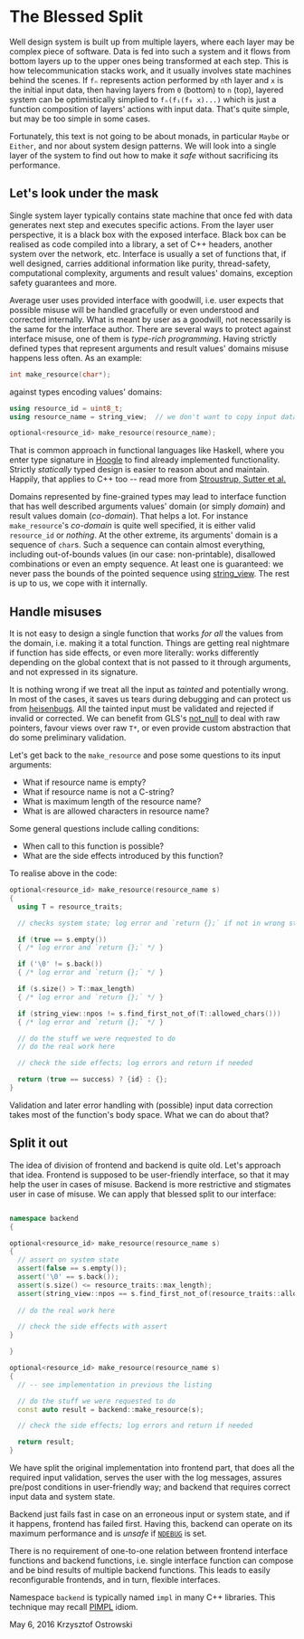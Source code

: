 
# The Blessed Split

Well design system is built up from multiple layers, where each layer may be complex piece of software. Data is fed into such a system and it flows from bottom layers up to the upper ones being transformed at each step. This is how telecommunication stacks work, and it usually involves state machines behind the scenes. If `fₙ` represents action performed by `n`th layer and `x` is the initial input data, then having layers from `0` (bottom) to `n` (top), layered system can be optimistically simplied to `fₙ(f₁(f₀ x)...)` which is just a function composition of layers' actions with input data. That's quite simple, but may be too simple in some cases.

Fortunately, this text is not going to be about monads, in particular `Maybe` or `Either`, and nor about system design patterns. We will look into a single layer of the system to find out how to make it _safe_ without sacrificing its performance.

## Let's look under the mask

Single system layer typically contains state machine that once fed with data generates next step and executes specific actions. From the layer user perspective, it is a black box with the exposed interface. Black box can be realised as code compiled into a library, a set of C++ headers, another system over the network, etc. Interface is usually a set of functions that, if well designed, carries additional information like purity, thread-safety, computational complexity, arguments and result values' domains, exception safety guarantees and more.

Average user uses provided interface with goodwill, i.e. user expects that possible misuse will be handled gracefully or even understood and corrected internally. What is meant by user as a goodwill, not necessarily is the same for the interface author. There are several ways to protect against interface misuse, one of them is _type-rich programming_. Having strictly defined types that represent arguments and result values' domains misuse happens less often. As an example:

```c++
int make_resource(char*);
```

against types encoding values' domains:

```c++
using resource_id = uint8_t;
using resource_name = string_view;  // we don't want to copy input data

optional<resource_id> make_resource(resource_name);
```

That is common approach in functional languages like Haskell, where you enter type signature in [Hoogle](https://www.haskell.org/hoogle/) to find already implemented functionality. Strictly _statically_ typed design is easier to reason about and maintain. Happily, that applies to C++ too -- read more from [Stroustrup, Sutter et al.](https://github.com/isocpp/CppCoreGuidelines/blob/master/CppCoreGuidelines.md#in0-dont-panic)

Domains represented by fine-grained types may lead to interface function that has well described arguments values' domain (or simply _domain_) and result values domain (_co-domain_). That helps a lot. For instance `make_resource`'s _co-domain_ is quite well specified, it is either valid `resource_id` or _nothing_. At the other extreme, its arguments' domain is a sequence of `char`s. Such a sequence can contain almost everything, including out-of-bounds values (in our case: non-printable), disallowed combinations or even an empty sequence. At least one is guaranteed: we never pass the bounds of the pointed sequence using [string_view](http://en.cppreference.com/w/cpp/experimental/basic_string_view). The rest is up to us, we cope with it internally.

## Handle misuses

It is not easy to design a single function that works _for all_ the values from the domain, i.e. making it a total function. Things are getting real nightmare if function has side effects, or even more literally: works differently depending on the global context that is not passed to it through arguments, and not expressed in its signature.

It is nothing wrong if we treat all the input as _tainted_ and potentially wrong. In most of the cases, it saves us tears during debugging and can protect us from [heisenbugs](https://en.wikipedia.org/wiki/Heisenbug). All the tainted input must be validated and rejected if invalid or corrected. We can benefit from GLS's [not_null](https://github.com/Microsoft/GSL/blob/master/include/gsl.h#L77) to deal with raw pointers, favour views over raw `T*`, or even provide custom abstraction that do some preliminary validation.

Let's get back to the `make_resource` and pose some questions to its input arguments:

* What if resource name is empty?
* What if resource name is not a C-string?
* What is maximum length of the resource name?
* What is are allowed characters in resource name?

Some general questions include calling conditions:

* When call to this function is possible?
* What are the side effects introduced by this function?

To realise above in the code:

```c++
optional<resource_id> make_resource(resource_name s)
{
  using T = resource_traits;

  // checks system state; log error and `return {};` if not in wrong state

  if (true == s.empty())
  { /* log error and `return {};` */ }

  if ('\0' != s.back())
  { /* log error and `return {};` */ }

  if (s.size() > T::max_length)
  { /* log error and `return {};` */ }

  if (string_view::npos != s.find_first_not_of(T::allowed_chars()))
  { /* log error and `return {};` */ }

  // do the stuff we were requested to do
  // do the real work here

  // check the side effects; log errors and return if needed

  return (true == success) ? {id} : {};
}
```

Validation and later error handling with (possible) input data correction takes most of the function's body space. What we can do about that?

## Split it out

The idea of division of frontend and backend is quite old. Let's approach that idea. Frontend is supposed to be user-friendly interface, so that it may help the user in cases of misuse. Backend is more restrictive and stigmates user in case of misuse. We can apply that blessed split to our interface:

```c++

namespace backend
{

optional<resource_id> make_resource(resource_name s)
{
  // assert on system state
  assert(false == s.empty());
  assert('\0' == s.back());
  assert(s.size() <= resource_traits::max_length);
  assert(string_view::npos == s.find_first_not_of(resource_traits::allowed_chars()));
  
  // do the real work here

  // check the side effects with assert
}

}

optional<resource_id> make_resource(resource_name s)
{
  // -- see implementation in previous the listing

  // do the stuff we were requested to do
  const auto result = backend::make_resource(s);

  // check the side effects; log errors and return if needed

  return result;
}
```

We have split the original implementation into frontend part, that does all the required input validation, serves the user with the log messages, assures pre/post conditions in user-friendly way; and backend that requires correct input data and system state.

Backend just fails fast in case on an erroneous input or system state, and if it happens, frontend has failed first. Having this, backend can operate on its maximum performance and is _unsafe_ if [`NDEBUG`](http://en.cppreference.com/w/cpp/error/assert) is set.

There is no requirement of one-to-one relation between frontend interface functions and backend functions, i.e. single interface function can compose and be bind results of multiple backend functions. This leads to easily reconfigurable frontends, and in turn, flexible interfaces.

Namespace `backend` is typically named `impl` in many C++ libraries. This technique may recall [PIMPL](https://en.wikibooks.org/wiki/C%2B%2B_Programming/Idioms#Pointer_To_Implementation_.28pImpl.29) idiom.



May 6, 2016
Krzysztof Ostrowski
